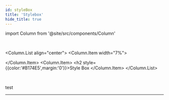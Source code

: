 ```yaml
---
id: styleBox
title: 'Stylebox'
hide_title: true
---
```

import Column from '@site/src/components/Column'

<br />

<Column.List align="center">
	<Column.Item width="7%">
        <div class="styleBoxComponentSVG"></div>
	</Column.Item>
	<Column.Item>
        <h2 style={{color:'#B174E5',margin:'0'}}>Style Box</h2>
	</Column.Item>
</Column.List>

<br />

test 


---